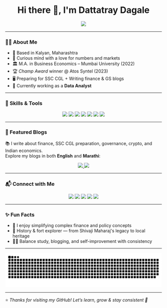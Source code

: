 <h1 align="center">Hi there 👋, I'm Dattatray Dagale</h1>

<p align="center">
  <img src="https://readme-typing-svg.herokuapp.com?font=Fira+Code&size=24&duration=4000&pause=1000&color=007ACC&center=true&vCenter=true&width=800&height=50&lines=🎯+SSC+CGL+Aspirant+%7C+Ex-Financial+Analyst+%7C+Blogger;📊+Finance+%7C+Data+%7C+Government+Service+Explorer;🧠+Lifelong+Learner+on+a+Mission!" />
</p>

---

### 🙋‍♂️ About Me

- 📍 Based in Kalyan, Maharashtra  
- 🧠 Curious mind with a love for numbers and markets  
- 🏛️ M.A. in Business Economics – Mumbai University (2022)  
- 🏆 *Champ Award* winner @ Atos Syntel (2023)  
- 🖥️ Preparing for SSC CGL + Writing finance & GS blogs  
- 🎯 Currently working as a **Data Analyst**

---

### 🔧 Skills & Tools

<p align="center">
  <img src="https://img.shields.io/badge/Microsoft%20Excel-217346?style=for-the-badge&logo=microsoftexcel&logoColor=white" />
  <img src="https://img.shields.io/badge/Bloomberg-000000?style=for-the-badge&logo=bloomberg&logoColor=white" />
  <img src="https://img.shields.io/badge/DTCC-002244?style=for-the-badge&logoColor=white" />
  <img src="https://img.shields.io/badge/Data%20Analysis-blue?style=for-the-badge" />
  <img src="https://img.shields.io/badge/Financial%20Research-green?style=for-the-badge" />
  <img src="https://img.shields.io/badge/SEO%20Content-ffa500?style=for-the-badge" />
  <img src="https://img.shields.io/badge/Blogging-f44336?style=for-the-badge&logo=blogger&logoColor=white" />
</p>

---

### 📝 Featured Blogs

📚 I write about finance, SSC CGL preparation, governance, crypto, and Indian economics.  
Explore my blogs in both **English** and **Marathi**:

<p align="center">
  <a href="https://dattatraydagale.blogspot.com" target="_blank">
    <img src="https://img.shields.io/badge/English%20Blog-FF5722?style=for-the-badge&logo=blogger&logoColor=white" />
  </a>
  <a href="https://marathieconomics.blogspot.com" target="_blank">
    <img src="https://img.shields.io/badge/Marathi%20Blog-FFA500?style=for-the-badge&logo=blogger&logoColor=white" />
  </a>
</p>

---

### 📬 Connect with Me

<p align="center">
  <a href="https://www.linkedin.com/in/dattatraydagale"><img src="https://img.shields.io/badge/LinkedIn-blue?style=for-the-badge&logo=linkedin&logoColor=white"/></a>
  <a href="https://www.instagram.com/dagale_dattatray"><img src="https://img.shields.io/badge/Instagram-E4405F?style=for-the-badge&logo=instagram&logoColor=white"/></a>
  <a href="https://www.youtube.com/@dattatraydagale"><img src="https://img.shields.io/badge/Youtube-FF0000?style=for-the-badge&logo=youtube&logoColor=white"/></a>
  <a href="https://x.com/dagaledattatray"><img src="https://img.shields.io/badge/X-000000?style=for-the-badge&logo=x&logoColor=white"/></a>
  <a href="https://dattatraydagale.blogspot.com"><img src="https://img.shields.io/badge/Blogger-FF5722?style=for-the-badge&logo=blogger&logoColor=white"/></a>
</p>

---

### ✨ Fun Facts

- 🧠 I enjoy simplifying complex finance and policy concepts  
- 🏰 History & fort explorer — from Shivaji Maharaj's legacy to local heritage  
- 🧘‍♂️ Balance study, blogging, and self-improvement with consistency  

---

<p align="center">
  <img src="https://raw.githubusercontent.com/Platane/snk/output/github-contribution-grid-snake.svg" alt="Contribution Snake" />
</p>

---

⭐️ *Thanks for visiting my GitHub! Let’s learn, grow & stay consistent 🚀*
